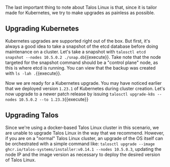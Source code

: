The last important thing to note about Talos Linux is that, since it is tailor made for Kubernetes, we try to make upgrades as painless as possible.

## Upgrading Kubernetes

Kubernetes upgrades are supported right out of the box.
But first, it's always a good idea to take a snapshot of the etcd database before doing maintenance on a cluster.
Let's take a snapshot with `talosctl etcd snapshot --nodes 10.5.0.2 ./snap.db`{{execute}}.
Take note that the node targeted for the snapshot command should be a "control plane" node, as this is where etcd is running.
You can view that the backup was created with `ls -lah .`{{execute}}.

Now we are ready for a Kubernetes upgrade.
You may have noticed earlier that we deployed version `1.23.1` of Kubernetes during cluster creation.
Let's now upgrade to a newer patch release by issuing `talosctl upgrade-k8s --nodes 10.5.0.2 --to 1.23.3`{{execute}}

## Upgrading Talos

Since we're using a docker-based Talos Linux cluster in this scenario, we are unable to upgrade Talos Linux in the way that we recommend.
However, if you are on a "normal" Talos Linux cluster, an upgrade of the OS itself can be orchestrated with a simple command like: `talosctl upgrade --image ghcr.io/talos-systems/installer:v0.14.1 --nodes 10.5.0.3`, updating the node IP and the image version as necessary to deploy the desired version of Talos Linux.
